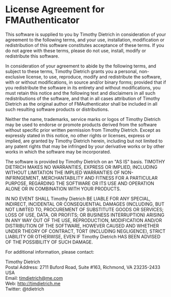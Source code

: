 # License Agreement for FMAuthenticator

This software is supplied to you by Timothy Dietrich in consideration of your agreement
to the following terms, and your use, installation, modification or redistribution of
this software constitutes acceptance of these terms. If you do not agree with these
terms, please do not use, install, modify or redistribute this software.

In consideration of your agreement to abide by the following terms, and subject to these
terms, Timothy Dietrich grants you a personal, non-exclusive license, to use, reproduce,
modify and redistribute the software, with or without modifications, in source and/or
binary forms; provided that if you redistribute the software in its entirety and without
modifications, you must retain this notice and the following text and disclaimers in all
such redistributions of the software, and that in all cases attribution of Timothy
Dietrich as the original author of FMAuthenticator shall be included in all such
resulting software products or distributions.


Neither the name, trademarks, service marks or logos of Timothy Dietrich may be used to
endorse or promote products derived from the software without specific prior written
permission from Timothy Dietrich. Except as expressly stated in this notice, no other
rights or licenses, express or implied, are granted by Timothy Dietrich herein, including
but not limited to any patent rights that may be infringed by your derivative works or by
other works in which the software may be incorporated.

The software is provided by Timothy Dietrich on an "AS IS" basis. TIMOTHY DIETRICH MAKES
NO WARRANTIES, EXPRESS OR IMPLIED, INCLUDING WITHOUT LIMITATION THE IMPLIED WARRANTIES OF
NON-INFRINGEMENT, MERCHANTABILITY AND FITNESS FOR A PARTICULAR PURPOSE, REGARDING THE
SOFTWARE OR ITS USE AND OPERATION ALONE OR IN COMBINATION WITH YOUR PRODUCTS.

IN NO EVENT SHALL Timothy Dietrich BE LIABLE FOR ANY SPECIAL, INDIRECT, INCIDENTAL OR
CONSEQUENTIAL DAMAGES (INCLUDING, BUT NOT LIMITED TO, PROCUREMENT OF SUBSTITUTE GOODS OR
SERVICES; LOSS OF USE, DATA, OR PROFITS; OR BUSINESS INTERRUPTION) ARISING IN ANY WAY OUT
OF THE USE, REPRODUCTION, MODIFICATION AND/OR DISTRIBUTION OF THE SOFTWARE, HOWEVER
CAUSED AND WHETHER UNDER THEORY OF CONTRACT, TORT (INCLUDING NEGLIGENCE), STRICT
LIABILITY OR OTHERWISE, EVEN IF Timothy Dietrich HAS BEEN ADVISED OF THE POSSIBILITY OF
SUCH DAMAGE.

For additional information, please contact:

Timothy Dietrich  
Postal Address: 2711 Buford Road, Suite #163, Richmond, VA 23235-2433 USA  
Email: timdietrich@me.com  
Web: http://timdietrich.me  
Twitter: @tdietrich
